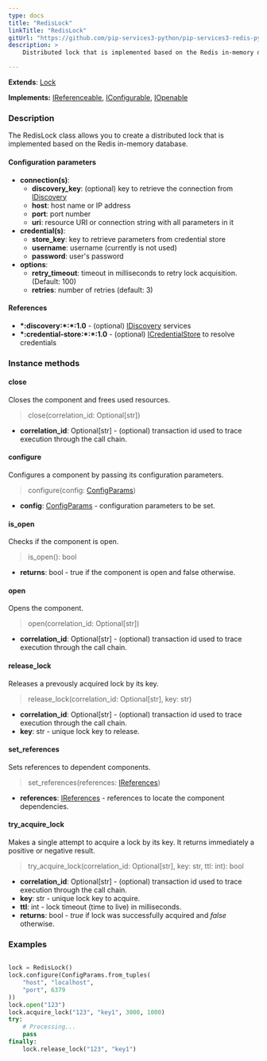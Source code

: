```yaml
---
type: docs
title: "RedisLock"
linkTitle: "RedisLock"
gitUrl: "https://github.com/pip-services3-python/pip-services3-redis-python"
description: >
    Distributed lock that is implemented based on the Redis in-memory database.

---
```


**Extends**: [Lock](../../../components/lock/lock)  

**Implements:** [IReferenceable](../../../commons/refer/ireferenceable), [IConfigurable](../../../commons/config/iconfigurable), [IOpenable](../../../commons/run/iopenable)


### Description

The RedisLock class allows you to create a distributed lock that is implemented based on the Redis in-memory database.


#### Configuration parameters

- **connection(s)**:           
    - **discovery_key**: (optional) key to retrieve the connection from [IDiscovery](../../../components/connect/idiscovery)
    - **host**: host name or IP address
    - **port**: port number
    - **uri**: resource URI or connection string with all parameters in it
- **credential(s)**:
    - **store_key**: key to retrieve parameters from credential store
    - **username**: username (currently is not used)
    - **password**: user's password
- **options**:
    - **retry_timeout**: timeout in milliseconds to retry lock acquisition. (Default: 100)
    - **retries**: number of retries (default: 3)


#### References
- **\*:discovery:\*:\*:1.0** - (optional) [IDiscovery](../../../components/connect/idiscovery) services
- **\*:credential-store:\*:\*:1.0** - (optional) [ICredentialStore](../../../components/auth/icredential_store) to resolve credentials



### Instance methods

#### close
Closes the component and frees used resources.

> close(correlation_id: Optional[str])

- **correlation_id**: Optional[str] - (optional) transaction id used to trace execution through the call chain.


#### configure
Configures a component by passing its configuration parameters.

> configure(config: [ConfigParams](../../../commons/config/config_params))

- **config**: [ConfigParams](../../../commons/config/config_params) - configuration parameters to be set.


#### is_open
Checks if the component is open.

> is_open(): bool

- **returns**: bool - true if the component is open and false otherwise.

#### open
Opens the component.

> open(correlation_id: Optional[str])

- **correlation_id**: Optional[str] - (optional) transaction id used to trace execution through the call chain.

#### release_lock
Releases a prevously acquired lock by its key.

> release_lock(correlation_id: Optional[str], key: str)

- **correlation_id**: Optional[str] - (optional) transaction id used to trace execution through the call chain.
- **key**: str - unique lock key to release.

#### set_references
Sets references to dependent components.

> set_references(references: [IReferences](../../../commons/refer/ireferences))

- **references**: [IReferences](../../../commons/refer/ireferences) - references to locate the component dependencies.


#### try_acquire_lock
Makes a single attempt to acquire a lock by its key.
It returns immediately a positive or negative result.

> try_acquire_lock(correlation_id: Optional[str], key: str, ttl: int): bool

- **correlation_id**: Optional[str] - (optional) transaction id used to trace execution through the call chain.
- **key**: str - unique lock key to acquire.
- **ttl**: int - lock timeout (time to live) in milliseconds.
- **returns**: bool - *true* if lock was successfully acquired and *false* otherwise.

### Examples

```python

lock = RedisLock()
lock.configure(ConfigParams.from_tuples(
    "host", "localhost",
    "port", 6379
))
lock.open("123")
lock.acquire_lock("123", "key1", 3000, 1000)
try:
    # Processing...
    pass
finally:
    lock.release_lock("123", "key1")

```
